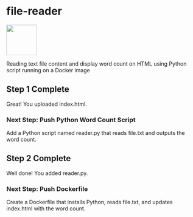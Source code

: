 # file-reader
[<img src="https://github.com/user-attachments/assets/5edd93c3-b713-4964-99b4-d203b654c42d" width="80" height="80">](https://georges034302.github.io/file-reader/)

Reading text file content and display word count on HTML using Python script running on a Docker image

## Step 1 Complete
Great! You uploaded index.html.
### Next Step: Push Python Word Count Script
Add a Python script named reader.py that reads file.txt and outputs the word count.
## Step 2 Complete
Well done! You added reader.py.
### Next Step: Push Dockerfile
Create a Dockerfile that installs Python, reads file.txt, and updates index.html with the word count.
